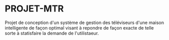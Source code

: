 # PROJET-MTR
Projet de conception d'un système de gestion des téléviseurs d'une maison intelligente de façon optimal visant à repondre de façon exacte de telle sorte à statisfaire la demande de l'utilistaeur. 
